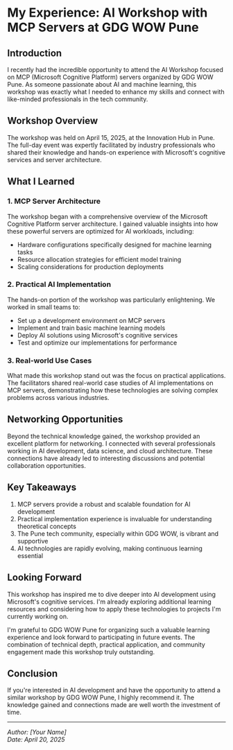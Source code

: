 # My Experience: AI Workshop with MCP Servers at GDG WOW Pune

## Introduction

I recently had the incredible opportunity to attend the AI Workshop focused on MCP (Microsoft Cognitive Platform) servers organized by GDG WOW Pune. As someone passionate about AI and machine learning, this workshop was exactly what I needed to enhance my skills and connect with like-minded professionals in the tech community.

## Workshop Overview

The workshop was held on April 15, 2025, at the Innovation Hub in Pune. The full-day event was expertly facilitated by industry professionals who shared their knowledge and hands-on experience with Microsoft's cognitive services and server architecture.

## What I Learned

### 1. MCP Server Architecture

The workshop began with a comprehensive overview of the Microsoft Cognitive Platform server architecture. I gained valuable insights into how these powerful servers are optimized for AI workloads, including:

- Hardware configurations specifically designed for machine learning tasks
- Resource allocation strategies for efficient model training
- Scaling considerations for production deployments

### 2. Practical AI Implementation

The hands-on portion of the workshop was particularly enlightening. We worked in small teams to:

- Set up a development environment on MCP servers
- Implement and train basic machine learning models
- Deploy AI solutions using Microsoft's cognitive services
- Test and optimize our implementations for performance

### 3. Real-world Use Cases

What made this workshop stand out was the focus on practical applications. The facilitators shared real-world case studies of AI implementations on MCP servers, demonstrating how these technologies are solving complex problems across various industries.

## Networking Opportunities

Beyond the technical knowledge gained, the workshop provided an excellent platform for networking. I connected with several professionals working in AI development, data science, and cloud architecture. These connections have already led to interesting discussions and potential collaboration opportunities.

## Key Takeaways

1. MCP servers provide a robust and scalable foundation for AI development
2. Practical implementation experience is invaluable for understanding theoretical concepts
3. The Pune tech community, especially within GDG WOW, is vibrant and supportive
4. AI technologies are rapidly evolving, making continuous learning essential

## Looking Forward

This workshop has inspired me to dive deeper into AI development using Microsoft's cognitive services. I'm already exploring additional learning resources and considering how to apply these technologies to projects I'm currently working on.

I'm grateful to GDG WOW Pune for organizing such a valuable learning experience and look forward to participating in future events. The combination of technical depth, practical application, and community engagement made this workshop truly outstanding.

## Conclusion

If you're interested in AI development and have the opportunity to attend a similar workshop by GDG WOW Pune, I highly recommend it. The knowledge gained and connections made are well worth the investment of time.

---

*Author: [Your Name]*  
*Date: April 20, 2025*
